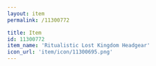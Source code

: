 ```yaml
---
layout: item
permalink: /11300772

title: Item
id: 11300772
item_name: 'Ritualistic Lost Kingdom Headgear'
icon_url: 'item/icon/11300695.png'
---
```

